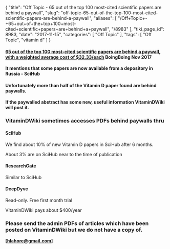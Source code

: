 {
    "title": "Off Topic - 65 out of the top 100 most-cited scientific papers are behind a paywall",
    "slug": "off-topic-65-out-of-the-top-100-most-cited-scientific-papers-are-behind-a-paywall",
    "aliases": [
        "/Off+Topic+-+65+out+of+the+top+100+most-cited+scientific+papers+are+behind+a+paywall",
        "/8983"
    ],
    "tiki_page_id": 8983,
    "date": "2017-11-15",
    "categories": [
        "Off Topic"
    ],
    "tags": [
        "Off Topic",
        "vitamin d"
    ]
}


#### [65 out of the top 100 most-cited scientific papers are behind a paywall, with a weighted average cost of $32.33/each](https://boingboing.net/2017/11/15/14-bugatti-veyrons.html) BoingBoing Nov 2017

 **It mentions that some papers are now available from a depository in Russia - SciHub** 

#### Unfortunately more than half of the Vitamin D paper found are behind paywalls.

 **If the paywalled abstract has some new, useful information VitaminDWiki will post it.** 

### VitaminDWiki sometimes accesses PDFs behind paywalls thru

#### SciHub

We find about 10% of new Vitamin D papers in SciHub after 6 months.

About 3% are on SciHub near to the time of publication

#### ResearchGate

Similar to SciHub

#### DeepDyve

Read-only.  Free first month trial

VitaminDWiki pays  about $400/year

### Please send the admin PDFs of articles which have been posted on VitaminDWiki but we do not have a copy of.

 **<span>[hlahore@gmail.com]</span>**